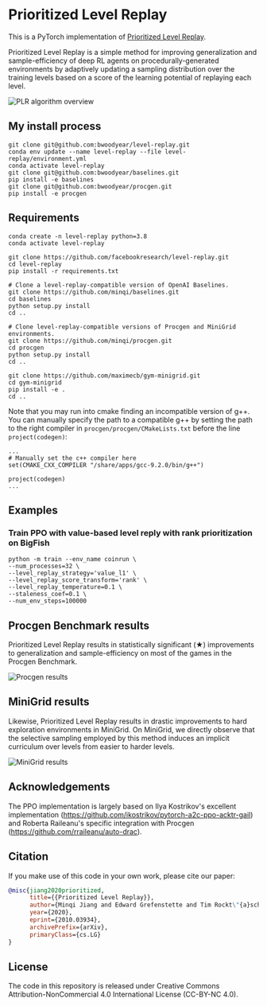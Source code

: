 # Prioritized Level Replay

This is a PyTorch implementation of [Prioritized Level Replay](https://arxiv.org/abs/2010.03934).

Prioritized Level Replay is a simple method for improving generalization and sample-efficiency of deep RL agents on procedurally-generated environments by adaptively updating a sampling distribution over the training levels based on a score of the learning potential of replaying each level. 

![PLR algorithm overview](docs/plr-algo-overview.png)


## My install process


```
git clone git@github.com:bwoodyear/level-replay.git
conda env update --name level-replay --file level-replay/environment.yml
conda activate level-replay
git clone git@github.com:bwoodyear/baselines.git
pip install -e baselines
git clone git@github.com:bwoodyear/procgen.git
pip install -e procgen
```


## Requirements
```
conda create -n level-replay python=3.8
conda activate level-replay

git clone https://github.com/facebookresearch/level-replay.git
cd level-replay
pip install -r requirements.txt

# Clone a level-replay-compatible version of OpenAI Baselines.
git clone https://github.com/minqi/baselines.git
cd baselines 
python setup.py install
cd ..

# Clone level-replay-compatible versions of Procgen and MiniGrid environments.
git clone https://github.com/minqi/procgen.git
cd procgen 
python setup.py install
cd ..

git clone https://github.com/maximecb/gym-minigrid.git
cd gym-minigrid 
pip install -e .
cd ..
```

Note that you may run into cmake finding an incompatible version of g++. You can manually specify the path to a compatible g++ by setting the path to the right compiler in `procgen/procgen/CMakeLists.txt` before the line `project(codegen)`:
```
...
# Manually set the c++ compiler here
set(CMAKE_CXX_COMPILER "/share/apps/gcc-9.2.0/bin/g++")

project(codegen)
...
```

## Examples
### Train PPO with value-based level reply with rank prioritization on BigFish
```
python -m train --env_name coinrun \
--num_processes=32 \
--level_replay_strategy='value_l1' \
--level_replay_score_transform='rank' \
--level_replay_temperature=0.1 \
--staleness_coef=0.1 \
--num_env_steps=100000
```

## Procgen Benchmark results
Prioritized Level Replay results in statistically significant (★) improvements to generalization and sample-efficiency on most of the games in the Procgen Benchmark.

![Procgen results](docs/procgen-results.png)

## MiniGrid results
Likewise, Prioritized Level Replay results in drastic improvements to hard exploration environments in MiniGrid. On MiniGrid, we directly observe that the selective sampling employed by this method induces an implicit curriculum over levels from easier to harder levels.

![MiniGrid results](docs/minigrid-results.png)

## Acknowledgements
The PPO implementation is largely based on Ilya Kostrikov's excellent implementation (https://github.com/ikostrikov/pytorch-a2c-ppo-acktr-gail) and Roberta Raileanu's specific integration with Procgen (https://github.com/rraileanu/auto-drac).

## Citation
If you make use of this code in your own work, please cite our paper:
```bib
@misc{jiang2020prioritized,
      title={{Prioritized Level Replay}}, 
      author={Minqi Jiang and Edward Grefenstette and Tim Rockt\"{a}schel},
      year={2020},
      eprint={2010.03934},
      archivePrefix={arXiv},
      primaryClass={cs.LG}
}
```

## License
The code in this repository is released under Creative Commons Attribution-NonCommercial 4.0 International License (CC-BY-NC 4.0).